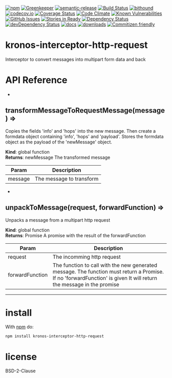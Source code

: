 [![npm](https://img.shields.io/npm/v/kronos-interceptor-http-request.svg)](https://www.npmjs.com/package/kronos-interceptor-http-request)
[![Greenkeeper](https://badges.greenkeeper.io/Kronos-Integration/kronos-interceptor-http-request.svg)](https://greenkeeper.io/)
[![semantic-release](https://img.shields.io/badge/%20%20%F0%9F%93%A6%F0%9F%9A%80-semantic--release-e10079.svg)](https://github.com/Kronos-Integration/kronos-interceptor-http-request)
[![Build Status](https://secure.travis-ci.org/Kronos-Integration/kronos-interceptor-http-request.png)](http://travis-ci.org/Kronos-Integration/kronos-interceptor-http-request)
[![bithound](https://www.bithound.io/github/Kronos-Integration/kronos-interceptor-http-request/badges/score.svg)](https://www.bithound.io/github/Kronos-Integration/kronos-interceptor-http-request)
[![codecov.io](http://codecov.io/github/Kronos-Integration/kronos-interceptor-http-request/coverage.svg?branch=master)](http://codecov.io/github/Kronos-Integration/kronos-interceptor-http-request?branch=master)
[![Coverage Status](https://coveralls.io/repos/Kronos-Integration/kronos-interceptor-http-request/badge.svg)](https://coveralls.io/r/Kronos-Integration/kronos-interceptor-http-request)
[![Code Climate](https://codeclimate.com/github/Kronos-Integration/kronos-interceptor-http-request/badges/gpa.svg)](https://codeclimate.com/github/Kronos-Integration/kronos-interceptor-http-request)
[![Known Vulnerabilities](https://snyk.io/test/github/Kronos-Integration/kronos-interceptor-http-request/badge.svg)](https://snyk.io/test/github/Kronos-Integration/kronos-interceptor-http-request)
[![GitHub Issues](https://img.shields.io/github/issues/Kronos-Integration/kronos-interceptor-http-request.svg?style=flat-square)](https://github.com/Kronos-Integration/kronos-interceptor-http-request/issues)
[![Stories in Ready](https://badge.waffle.io/Kronos-Integration/kronos-interceptor-http-request.svg?label=ready&title=Ready)](http://waffle.io/Kronos-Integration/kronos-interceptor-http-request)
[![Dependency Status](https://david-dm.org/Kronos-Integration/kronos-interceptor-http-request.svg)](https://david-dm.org/Kronos-Integration/kronos-interceptor-http-request)
[![devDependency Status](https://david-dm.org/Kronos-Integration/kronos-interceptor-http-request/dev-status.svg)](https://david-dm.org/Kronos-Integration/kronos-interceptor-http-request#info=devDependencies)
[![docs](http://inch-ci.org/github/Kronos-Integration/kronos-interceptor-http-request.svg?branch=master)](http://inch-ci.org/github/Kronos-Integration/kronos-interceptor-http-request)
[![downloads](http://img.shields.io/npm/dm/kronos-interceptor-http-request.svg?style=flat-square)](https://npmjs.org/package/kronos-interceptor-http-request)
[![Commitizen friendly](https://img.shields.io/badge/commitizen-friendly-brightgreen.svg)](http://commitizen.github.io/cz-cli/)

kronos-interceptor-http-request
===
Interceptor to convert messages into multipart form data and back

# API Reference

* <a name="transformMessageToRequestMessage"></a>

## transformMessageToRequestMessage(message) ⇒
Copies the fields 'info' and 'hops' into the new message.
Then create a formdata object containing 'info', 'hops' and 'payload'.
Stores the formdata object as the payload of the 'newMessage' object.

**Kind**: global function  
**Returns**: newMessage The transformed message  

| Param | Description |
| --- | --- |
| message | The message to transform |


* <a name="unpackToMessage"></a>

## unpackToMessage(request, forwardFunction) ⇒
Unpacks a message from a multipart http request

**Kind**: global function  
**Returns**: Promise A promise with the result of the forwardFunction  

| Param | Description |
| --- | --- |
| request | The incomming http request |
| forwardFunction | The function to call with the new generated message.        The function must return a Promise. If no 'forwardFunction' is given        It will return the message in the promise |


* * *

install
=======

With [npm](http://npmjs.org) do:

```shell
npm install kronos-interceptor-http-request
```

license
=======

BSD-2-Clause
